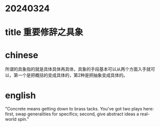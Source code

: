 
# 20240324

# title 重要修辞之具象

# chinese 

所谓的具象指的就是具体具体再具体，具象的手段基本可以从两个方面入手就可以，第一个是把概括的变成具体的，第2种是把抽象变成具体的。

# english
"Concrete means getting down to brass tacks. You've got two plays here: first, swap generalities for specifics; second, give abstract ideas a real-world spin."
